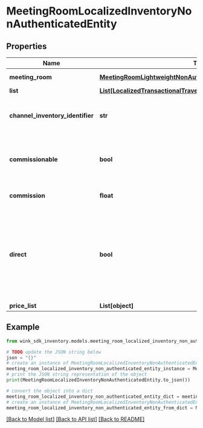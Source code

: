 # MeetingRoomLocalizedInventoryNonAuthenticatedEntity


## Properties

Name | Type | Description | Notes
------------ | ------------- | ------------- | -------------
**meeting_room** | [**MeetingRoomLightweightNonAuthenticatedEntity**](MeetingRoomLightweightNonAuthenticatedEntity.md) | Inventory data object | [optional] [readonly] 
**list** | [**List[LocalizedTransactionalTravelInventoryNonAuthenticatedEntity]**](LocalizedTransactionalTravelInventoryNonAuthenticatedEntity.md) |  | [optional] 
**channel_inventory_identifier** | **str** | Channel inventory identifier referencing this record. | [optional] 
**commissionable** | **bool** | Whether this package is commissionable based on the incoming sales channel. | [optional] 
**commission** | **float** | The commission percentage. | [optional] 
**direct** | **bool** | Indicates whether the blocking from sales channel is direct or not. If you are a travel agent doing your own acquiring, this flag has to be true to make a booking. | [default to False]
**price_list** | **List[object]** |  | [optional] 

## Example

```python
from wink_sdk_inventory.models.meeting_room_localized_inventory_non_authenticated_entity import MeetingRoomLocalizedInventoryNonAuthenticatedEntity

# TODO update the JSON string below
json = "{}"
# create an instance of MeetingRoomLocalizedInventoryNonAuthenticatedEntity from a JSON string
meeting_room_localized_inventory_non_authenticated_entity_instance = MeetingRoomLocalizedInventoryNonAuthenticatedEntity.from_json(json)
# print the JSON string representation of the object
print(MeetingRoomLocalizedInventoryNonAuthenticatedEntity.to_json())

# convert the object into a dict
meeting_room_localized_inventory_non_authenticated_entity_dict = meeting_room_localized_inventory_non_authenticated_entity_instance.to_dict()
# create an instance of MeetingRoomLocalizedInventoryNonAuthenticatedEntity from a dict
meeting_room_localized_inventory_non_authenticated_entity_from_dict = MeetingRoomLocalizedInventoryNonAuthenticatedEntity.from_dict(meeting_room_localized_inventory_non_authenticated_entity_dict)
```
[[Back to Model list]](../README.md#documentation-for-models) [[Back to API list]](../README.md#documentation-for-api-endpoints) [[Back to README]](../README.md)


